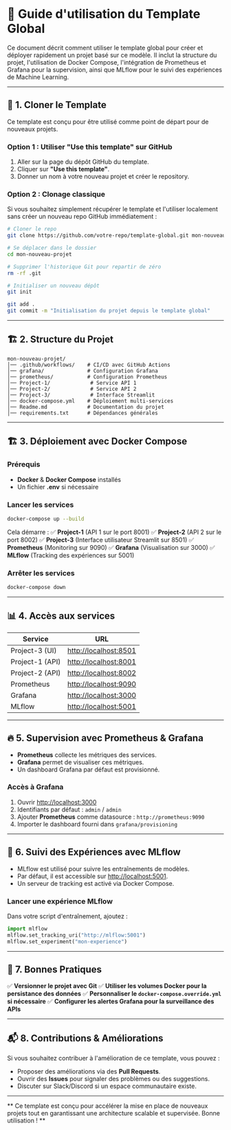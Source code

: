 # 📌 Guide d'utilisation du Template Global

Ce document décrit comment utiliser le template global pour créer et déployer rapidement un projet basé sur ce modèle. Il inclut la structure du projet, l'utilisation de Docker Compose, l'intégration de Prometheus et Grafana pour la supervision, ainsi que MLflow pour le suivi des expériences de Machine Learning.

---

## 🚀 1. Cloner le Template

Ce template est conçu pour être utilisé comme point de départ pour de nouveaux projets.

### Option 1 : Utiliser "Use this template" sur GitHub
1. Aller sur la page du dépôt GitHub du template.
2. Cliquer sur **"Use this template"**.
3. Donner un nom à votre nouveau projet et créer le repository.

### Option 2 : Clonage classique
Si vous souhaitez simplement récupérer le template et l'utiliser localement sans créer un nouveau repo GitHub immédiatement :

```bash
# Cloner le repo
git clone https://github.com/votre-repo/template-global.git mon-nouveau-projet

# Se déplacer dans le dossier
cd mon-nouveau-projet

# Supprimer l'historique Git pour repartir de zéro
rm -rf .git

# Initialiser un nouveau dépôt
git init

git add .
git commit -m "Initialisation du projet depuis le template global"
```

---

## 🏗️ 2. Structure du Projet

```
mon-nouveau-projet/
│── .github/workflows/    # CI/CD avec GitHub Actions
│── grafana/              # Configuration Grafana
│── prometheus/           # Configuration Prometheus
│── Project-1/             # Service API 1
│── Project-2/             # Service API 2
│── Project-3/             # Interface Streamlit
│── docker-compose.yml    # Déploiement multi-services
│── Readme.md             # Documentation du projet
│── requirements.txt      # Dépendances générales
```

---

## 🏗️ 3. Déploiement avec Docker Compose

### Prérequis
- **Docker** & **Docker Compose** installés
- Un fichier **.env** si nécessaire

### Lancer les services

```bash
docker-compose up --build
```
Cela démarre :
✅ **Project-1** (API 1 sur le port 8001)
✅ **Project-2** (API 2 sur le port 8002)
✅ **Project-3** (Interface utilisateur Streamlit sur 8501)
✅ **Prometheus** (Monitoring sur 9090)
✅ **Grafana** (Visualisation sur 3000)
✅ **MLflow** (Tracking des expériences sur 5001)

### Arrêter les services

```bash
docker-compose down
```

---

## 📊 4. Accès aux services

| Service       | URL |
|--------------|----------------|
| Project-3 (UI) | [http://localhost:8501](http://localhost:8501) |
| Project-1 (API) | [http://localhost:8001](http://localhost:8001) |
| Project-2 (API) | [http://localhost:8002](http://localhost:8002) |
| Prometheus | [http://localhost:9090](http://localhost:9090) |
| Grafana | [http://localhost:3000](http://localhost:3000) |
| MLflow | [http://localhost:5001](http://localhost:5001) |

---

## 🔥 5. Supervision avec Prometheus & Grafana

- **Prometheus** collecte les métriques des services.
- **Grafana** permet de visualiser ces métriques.
- Un dashboard Grafana par défaut est provisionné.

### Accès à Grafana
1. Ouvrir [http://localhost:3000](http://localhost:3000)
2. Identifiants par défaut : `admin` / `admin`
3. Ajouter **Prometheus** comme datasource : `http://prometheus:9090`
4. Importer le dashboard fourni dans `grafana/provisioning`

---

## 🎯 6. Suivi des Expériences avec MLflow

- MLflow est utilisé pour suivre les entraînements de modèles.
- Par défaut, il est accessible sur [http://localhost:5001](http://localhost:5001).
- Un serveur de tracking est activé via Docker Compose.

### Lancer une expérience MLflow
Dans votre script d'entraînement, ajoutez :

```python
import mlflow
mlflow.set_tracking_uri("http://mlflow:5001")
mlflow.set_experiment("mon-experience")
```

---

## 📌 7. Bonnes Pratiques
✅ **Versionner le projet avec Git**
✅ **Utiliser les volumes Docker pour la persistance des données**
✅ **Personnaliser le `docker-compose.override.yml` si nécessaire**
✅ **Configurer les alertes Grafana pour la surveillance des APIs**

---

## 📬 8. Contributions & Améliorations
Si vous souhaitez contribuer à l'amélioration de ce template, vous pouvez :
- Proposer des améliorations via des **Pull Requests**.
- Ouvrir des **Issues** pour signaler des problèmes ou des suggestions.
- Discuter sur Slack/Discord si un espace communautaire existe.

---
** Ce template est conçu pour accélérer la mise en place de nouveaux projets tout en garantissant une architecture scalable et supervisée. Bonne utilisation ! **